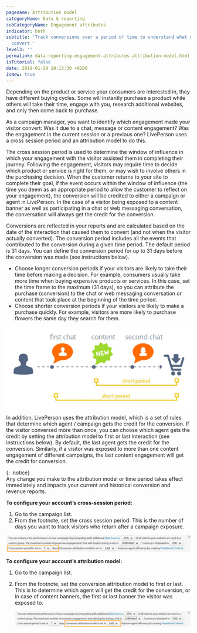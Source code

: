 ```yaml
---
pagename: Attribution model
categoryName: Data & reporting
subCategoryName: Engagement attributes
indicator: both
subtitle: 'Track conversions over a period of time to understand what made your visitors
  convert '
level3: ''
permalink: data-reporting-engagement-attributes-attribution-model.html
isTutorial: false
date: 2019-01-20 10:13:30 +0200
isNew: true
---
```

Depending on the product or service your consumers are interested in, they have different buying cycles. Some will instantly purchase a product while others will take their time, engage with you, research additional websites, and only then come back to purchase.

As a campaign manager, you want to identify which engagement made your visitor convert: Was it due to a chat, message or content engagement? Was the engagement in the current session or a previous one? LivePerson uses a cross session period and an attribution model to do this.

The cross session period is used to determine the window of influence in which your engagement with the visitor assisted them in completing their journey. Following the engagement, visitors may require time to decide which product or service is right for them, or may wish to involve others in the purchasing decision. When the customer returns to your site to complete their goal, if the event occurs within the window of influence (the time you deem as an appropriate period to allow the customer to reflect on your engagement), the conversion will be credited to either a campaign or agent in LivePerson. In the case of a visitor being exposed to a content banner as well as participating in a chat or web messaging conversation, the conversation will always get the credit for the conversion.

Conversions are reflected in your reports and are calculated based on the date of the interaction that caused them to convert (and not when the visitor actually converted). The conversion period includes all the events that contributed to the conversion during a given time period. The default period is 31 days. You can define the conversion period for up to 31 days before the conversion was made (see instructions below).

* Choose longer conversion periods if your visitors are likely to take their time before making a decision. For example, consumers usually take more time when buying expensive products or services. In this case, set the time frame to the maximum (31 days), so you can attribute the purchase (conversion) to the chat or web messaging conversation or content that took place at the beginning of the time period.
* Choose shorter conversion periods if your visitors are likely to make a purchase quickly. For example, visitors are more likely to purchase flowers the same day they search for them.

![](/img/attribution1.png)

In addition, LivePerson uses the attribution model, which is a set of rules that determine which agent / campaign gets the credit for the conversion. If the visitor conversed more than once, you can choose which agent gets the credit by setting the attribution model to first or last interaction (see instructions below). By default, the last agent gets the credit for the conversion. Similarly, if a visitor was exposed to more than one content engagement of different campaigns, the last content engagement will get the credit for conversion.

{: .notice}  
Any change you make to the attribution model or time period takes effect immediately and impacts your current and historical conversion and revenue reports.

**To configure your account’s cross-session period:**

1. Go to the campaign list.
2. From the footnote, set the cross session period. This is the number of days you want to track visitors who return after a campaign exposure.

![](/img/attribution2.png)

**To configure your account’s attribution model:**

1. Go to the campaign list.
2. From the footnote, set the conversion attribution model to first or last. This is to determine which agent will get the credit for the conversion, or in case of content banners, the first or last banner the visitor was exposed to.

   ![](/img/ATTIRBUTION3.png)
